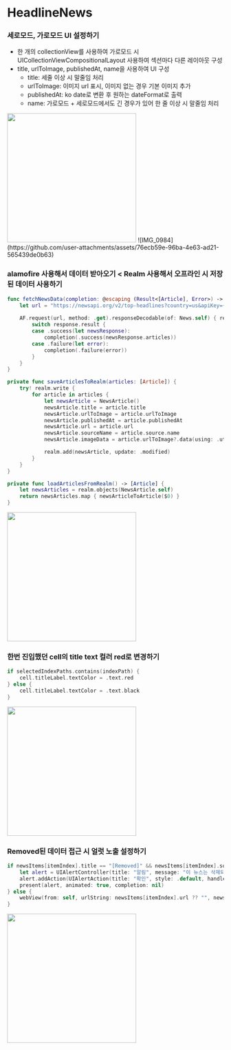 # HeadlineNews

### 세로모드, 가로모드 UI 설정하기

- 한 개의 collectionView를 사용하여 가로모드 시 UICollectionViewCompositionalLayout 사용하여 섹션마다 다른 레이아웃 구성
- title, urlToImage, publishedAt, name을 사용하여 UI 구성
    * title: 세줄 이상 시 말줄임 처리
    * urlToImage: 이미지 url 표시, 이미지 없는 경우 기본 이미지 추가
    * publishedAt: ko date로 변환 후 원하는 dateFormat로 출력
    * name: 가로모드 + 세로모드에서도 긴 경우가 있어 한 줄 이상 시 말줄임 처리 

<img src="https://github.com/user-attachments/assets/1d9bc8ef-fd59-4bb7-a3d3-4b00d9b6ff1a" height="300"/>
![IMG_0984](https://github.com/user-attachments/assets/76ecb59e-96ba-4e63-ad21-565439de0b63)

### alamofire 사용해서 데이터 받아오기 < Realm 사용해서 오프라인 시 저장된 데이터 사용하기

```swift
func fetchNewsData(completion: @escaping (Result<[Article], Error>) -> Void) {
    let url = "https://newsapi.org/v2/top-headlines?country=us&apiKey={apikey}"
    
    AF.request(url, method: .get).responseDecodable(of: News.self) { response in
        switch response.result {
        case .success(let newsResponse):
            completion(.success(newsResponse.articles))
        case .failure(let error):
            completion(.failure(error))
        }
    }
}
```

```swift
private func saveArticlesToRealm(articles: [Article]) {
    try! realm.write {
        for article in articles {
            let newsArticle = NewsArticle()
            newsArticle.title = article.title
            newsArticle.urlToImage = article.urlToImage
            newsArticle.publishedAt = article.publishedAt
            newsArticle.url = article.url
            newsArticle.sourceName = article.source.name
            newsArticle.imageData = article.urlToImage?.data(using: .utf8)

            realm.add(newsArticle, update: .modified)
        }
    }
}

private func loadArticlesFromRealm() -> [Article] {
    let newsArticles = realm.objects(NewsArticle.self)
    return newsArticles.map { newsArticleToArticle($0) }
}
```
<img src="https://github.com/user-attachments/assets/f3cc066e-6023-4f5e-b112-f2fefe40f248" height="300"/>

### 한번 진입했던 cell의 title text 컬러 red로 변경하기

```swift
if selectedIndexPaths.contains(indexPath) {
    cell.titleLabel.textColor = .text.red
} else {
    cell.titleLabel.textColor = .text.black
}
```
<img src="https://github.com/user-attachments/assets/0a53daa2-01bb-4b10-a11e-aa10f51d3a92" height="300"/>

### Removed된 데이터 접근 시 얼럿 노출 설정하기 

```swift
if newsItems[itemIndex].title == "[Removed]" && newsItems[itemIndex].source.name == "[Removed]" {
    let alert = UIAlertController(title: "알림", message: "이 뉴스는 삭제되었습니다.", preferredStyle: .alert)
    alert.addAction(UIAlertAction(title: "확인", style: .default, handler: nil))
    present(alert, animated: true, completion: nil)
} else {
    webView(from: self, urlString: newsItems[itemIndex].url ?? "", newsTitle: newsItems[itemIndex].title ?? "")
}
```
<img src="https://github.com/user-attachments/assets/e75b715a-695f-4de0-abea-1bcf830f4120" height="300"/>
